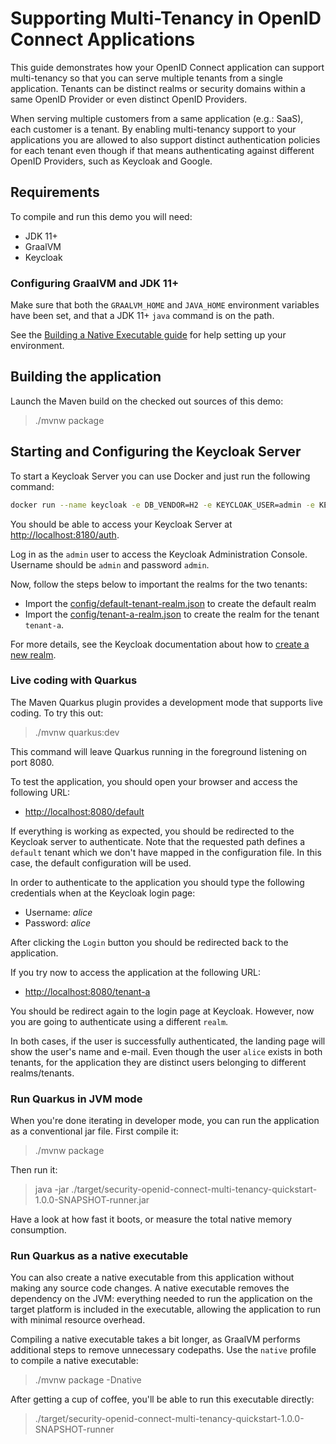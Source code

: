 # Supporting Multi-Tenancy in OpenID Connect Applications

This guide demonstrates how your OpenID Connect application can support multi-tenancy so that you can serve multiple tenants from a single application. Tenants can be distinct realms or security domains within a same OpenID Provider or even distinct OpenID Providers.

When serving multiple customers from a same application (e.g.: SaaS), each customer is a tenant. By enabling multi-tenancy support to your applications you are allowed to also support distinct authentication policies for each tenant even though if that means authenticating against different OpenID Providers, such as Keycloak and Google.

## Requirements

To compile and run this demo you will need:

- JDK 11+
- GraalVM
- Keycloak

### Configuring GraalVM and JDK 11+

Make sure that both the `GRAALVM_HOME` and `JAVA_HOME` environment variables have
been set, and that a JDK 11+ `java` command is on the path.

See the [Building a Native Executable guide](https://quarkus.io/guides/building-native-image)
for help setting up your environment.

## Building the application

Launch the Maven build on the checked out sources of this demo:

> ./mvnw package

## Starting and Configuring the Keycloak Server

To start a Keycloak Server you can use Docker and just run the following command:

```bash
docker run --name keycloak -e DB_VENDOR=H2 -e KEYCLOAK_USER=admin -e KEYCLOAK_PASSWORD=admin -p 8180:8080 quay.io/keycloak/keycloak:11.0.2
```

You should be able to access your Keycloak Server at [http://localhost:8180/auth](http://localhost:8180/auth).

Log in as the `admin` user to access the Keycloak Administration Console.
Username should be `admin` and password `admin`.

Now, follow the steps below to important the realms for the two tenants:

* Import the [config/default-tenant-realm.json](config/default-tenant-realm.json) to create the default realm
* Import the [config/tenant-a-realm.json](config/tenant-a-realm.json) to create the realm for the tenant `tenant-a`.

For more details, see the Keycloak documentation about how to [create a new realm](https://www.keycloak.org/docs/latest/server_admin/index.html#_create-realm).

### Live coding with Quarkus

The Maven Quarkus plugin provides a development mode that supports
live coding. To try this out:

> ./mvnw quarkus:dev

This command will leave Quarkus running in the foreground listening on port 8080.

To test the application, you should open your browser and access the following URL:

* [http://localhost:8080/default](http://localhost:8080/default)

If everything is working as expected, you should be redirected to the Keycloak server to authenticate. Note that the requested path
defines a `default` tenant which we don't have mapped in the configuration file. In this case, the default configuration will be used.

In order to authenticate to the application you should type the following credentials when at the Keycloak login page:

* Username: *alice*
* Password: *alice*

After clicking the `Login` button you should be redirected back to the application.

If you try now to access the application at the following URL:

* [http://localhost:8080/tenant-a](http://localhost:8080/tenant-a)

You should be redirect again to the login page at Keycloak. However, now you are going to authenticate using a different `realm`.

In both cases, if the user is successfully authenticated, the landing page will show the user's name and e-mail. Even though the
user `alice` exists in both tenants, for the application they are distinct users belonging to different realms/tenants.

### Run Quarkus in JVM mode

When you're done iterating in developer mode, you can run the application as a
conventional jar file. First compile it:

> ./mvnw package

Then run it:

> java -jar ./target/security-openid-connect-multi-tenancy-quickstart-1.0.0-SNAPSHOT-runner.jar

Have a look at how fast it boots, or measure the total native memory consumption.

### Run Quarkus as a native executable

You can also create a native executable from this application without making any
source code changes. A native executable removes the dependency on the JVM:
everything needed to run the application on the target platform is included in 
the executable, allowing the application to run with minimal resource overhead.

Compiling a native executable takes a bit longer, as GraalVM performs additional
steps to remove unnecessary codepaths. Use the  `native` profile to compile a
native executable:

> ./mvnw package -Dnative

After getting a cup of coffee, you'll be able to run this executable directly:

> ./target/security-openid-connect-multi-tenancy-quickstart-1.0.0-SNAPSHOT-runner
